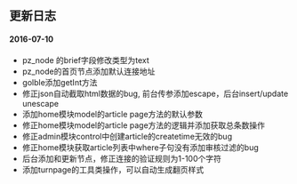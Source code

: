## 更新日志
#### 2016-07-10
* pz_node 的brief字段修改类型为text
* pz_node的首页节点添加默认连接地址
* golble添加getInt方法
* 修正json自动截取html数据的bug, 前台传参添加escape，后台insert/update unescape
* 添加home模块model的article page方法的默认参数
* 修正home模块model的article page方法的逻辑并添加获取总条数操作
* 修正admin模块control中创建article的createtime无效的bug
* 修正home模块获取article列表中where子句没有添加审核过滤的bug
* 后台添加和更新节点，修正连接的验证规则为1-100个字符
* 添加turnpage的工具类操作，可以自动生成翻页样式
